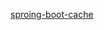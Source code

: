 [sproing-boot-cache](https://gitbook.cn/gitchat/column/5b86228ce15aa17d68b5b55a/topic/5c0f4bda4595324572153973)